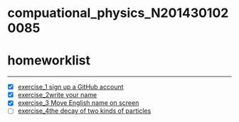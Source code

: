 # compuational_physics_N2014301020085
# homeworklist
***
- [x] [exercise_1 sign up a GitHub account](https://github.com/newsubmarine/compuational_physics_N2014301020085/blob/master/exercise_1)
- [x] [exercise_2write your name](https://github.com/newsubmarine/compuational_physics_N2014301020085/blob/master/exercise_2.py)
- [x] [exercise_3 Move English name on screen](https://www.zybuluo.com/New-submarine/note/513484)
- [ ] [exercise_4the decay of two kinds of particles]()
